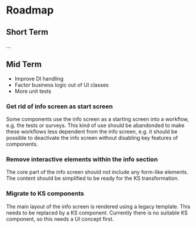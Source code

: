 # Roadmap

## Short Term

...

## Mid Term

- Improve DI handling
- Factor business logic out of UI classes
- More unit tests

### Get rid of info screen as start screen

Some components use the info screen as a starting screen into a workflow, e.g. the tests or surveys. This kind of use should be abandonded to make these workflows less dependent from the info screen, e.g. it should be possible to deactivate the info screen without disabling key features of components.

### Remove interactive elements within the info section

The core part of the info screen should not include any form-like elements. The content should be simplified to be ready for the KS transformation.

### Migrate to KS components

The main layout of the info screen is rendered using a legacy template. This needs to be replaced by a KS component. Currently there is no suitable KS component, so this needs a UI concept first.